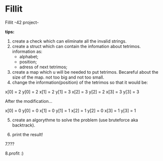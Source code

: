 # Fillit
Fillit -42 project-

<strong>tips:</strong>

1. create a check which can eliminate all the invalid strings.
2. create a struct which can contain the infomation about tetrimos.
    information as:
    - alphabet;
    - position;
    - adress of next tetrimos;
3. create a map which u will be needed to put tetrimos.
    Becareful about the size of the map. not too big and not too small.
4. change the information(position) of the tetrimos so that it would be:

 x[0] = 2
 y[0] = 2
 x[1] = 2
 y[1] = 3
 x[2] = 3
 y[2] = 2
 x[3] = 3
 y[3] = 3
 
  After the modification...
 
 x[0] = 0
 y[0] = 0
 x[1] = 0
 y[1] = 1
 x[2] = 1
 y[2] = 0
 x[3] = 1
 y[3] = 1
 
 
5. create an algorythme to solve the problem (use bruteforce aka backtrack).
 
6. print the result!
 
7.???
 
8.profit :)
